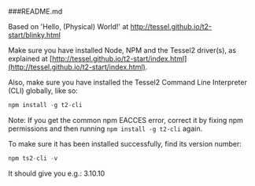 ###README.md

Based on 'Hello, (Physical) World!' at http://tessel.github.io/t2-start/blinky.html

Make sure you have installed Node, NPM and the Tessel2 driver(s), as explained at [http://tessel.github.io/t2-start/index.html](http://tessel.github.io/t2-start/index.html).

Also, make sure you have installed the Tessel2 Command Line Interpreter (CLI) globally, like so:

```javascript
npm install -g t2-cli
```

Note: If you get the common npm EACCES error, correct it by fixing npm permissions and then running ```npm install -g t2-cli``` again.

To make sure it has been installed successfully, find its version number:

```javascript
npm ts2-cli -v
```

It should give you e.g.: 3.10.10


